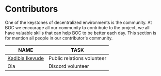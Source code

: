 # Contributors

One of the keystones of decentralized environments is the community. At BOC we encourage all our community to contribute to the project, we all have valuable skills that can help BOC to be better each day. This section is for mention all people in our contributor's community.

| NAME        | TASK                         |
| ----------- | ----------------------------------- |
| [Kadibia Ikevude](https://twitter.com/Mr_kadibia)| Public relations volunteer|
| Ola | Discord volunteer|